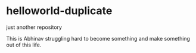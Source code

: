 # helloworld-duplicate
just another repository

This is Abhinav struggling hard to become something and make something out of this life.
